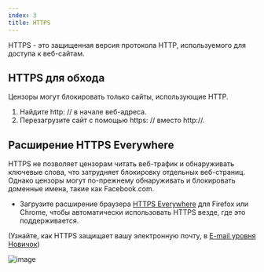 ```yaml
---
index: 3
title: HTTPS
---
```

HTTPS - это защищенная версия протокола HTTP, используемого для доступа к веб-сайтам.

## HTTPS для обхода

Цензоры могут блокировать только сайты, использующие HTTP.

1.  Найдите http: // в начале веб-адреса.
2.  Перезагрузите сайт с помощью https: // вместо http://.

## Расширение HTTPS Everywhere

HTTPS не позволяет цензорам читать веб-трафик и обнаруживать ключевые слова, что затрудняет блокировку отдельных веб-страниц. Однако цензоры могут по-прежнему обнаруживать и блокировать доменные имена, такие как Facebook.com.

*   Загрузите расширение браузера [HTTPS Everywhere](https://www.eff.org/https-everywhere) для Firefox или Chrome, чтобы автоматически использовать HTTPS везде, где это поддерживается.

(Узнайте, как HTTPS защищает вашу электронную почту, в [E-mail уровня Новичок](umbrella://communications/email/beginner))

![image](internetb2.png)